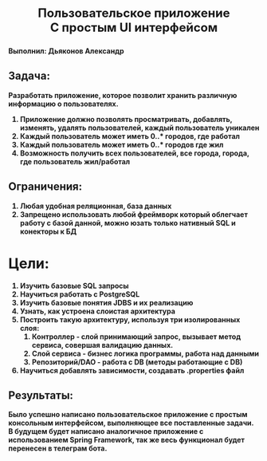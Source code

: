 <p align="center" style ="font-size: 24px"><strong>Пользовательское приложение </br>
С простым UI интерфейсом
</p>
Выполнил: <strong>Дьяконов Александр</strong></br>
</p>

## Задача:
Разработать приложение, которое позволит хранить различную информацию о пользователях.
1. Приложение должно позволять просматривать, добавлять, изменять, удалять пользователей, каждый пользователь уникален
2. Каждый пользователь может иметь 0..* городов, где работал
3. Каждый пользователь может иметь 0..* городов где жил
4. Возможность получить всех пользователей, все города, города, где пользователь жил/работал

## Ограничения:
1. Любая удобная реляционная, база данных
2. Запрещено использовать любой фреймворк который облегчает работу с базой данной, можно юзать только нативный SQL и конекторы к БД

# Цели:
1. Изучить базовые SQL запросы 
2. Научиться работать с PostgreSQL
3. Изучить базовые понятия JDBS и их реализацию 
4. Узнать, как устроена слоистая архитектура
5. Построить такую архитектуру, используя три изолированных слоя:
   1. Контроллер - слой принимающий запрос, вызывает метод сервиса, совершая валидацию данных.
   2. Слой сервиса - бизнес логика программы, работа над данными
   3. Репозиторий/DAO - работа с DB (методы работающие с DB)
6. Научиться добавлять зависимости, создавать .properties файл

## Результаты:
Было успешно написано пользовательское приложение с простым консольным интерфейсом, выполняющее все поставленные задачи. В будущем будет написано аналогичное приложение с использованием Spring Framework, так же весь функционал будет перенесен в телеграм бота.